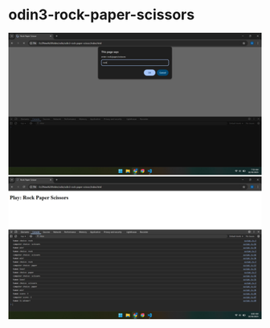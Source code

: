 # odin3-rock-paper-scissors

![screenshot1](screenshots/screenshot1.png)
![screenshot2](screenshots/screenshot2.png)
